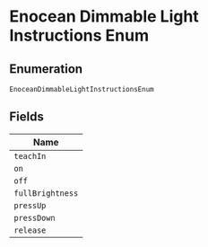 
# Enocean Dimmable Light Instructions Enum

## Enumeration

`EnoceanDimmableLightInstructionsEnum`

## Fields

| Name |
|  --- |
| `teachIn` |
| `on` |
| `off` |
| `fullBrightness` |
| `pressUp` |
| `pressDown` |
| `release` |

